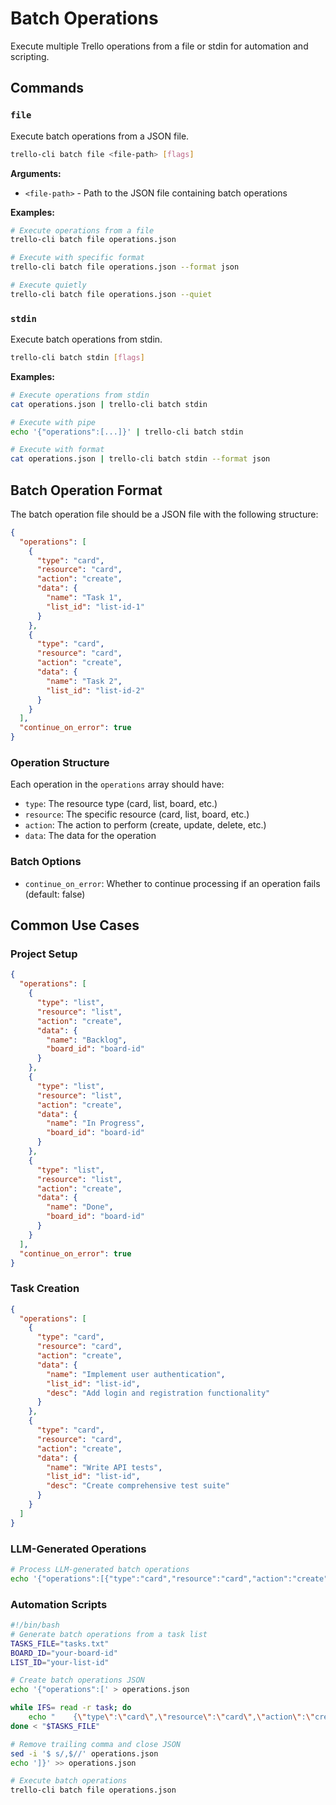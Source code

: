 # Batch Operations

Execute multiple Trello operations from a file or stdin for automation and scripting.

## Commands

### `file`
Execute batch operations from a JSON file.

```bash
trello-cli batch file <file-path> [flags]
```

**Arguments:**
- `<file-path>` - Path to the JSON file containing batch operations

**Examples:**
```bash
# Execute operations from a file
trello-cli batch file operations.json

# Execute with specific format
trello-cli batch file operations.json --format json

# Execute quietly
trello-cli batch file operations.json --quiet
```

### `stdin`
Execute batch operations from stdin.

```bash
trello-cli batch stdin [flags]
```

**Examples:**
```bash
# Execute operations from stdin
cat operations.json | trello-cli batch stdin

# Execute with pipe
echo '{"operations":[...]}' | trello-cli batch stdin

# Execute with format
cat operations.json | trello-cli batch stdin --format json
```

## Batch Operation Format

The batch operation file should be a JSON file with the following structure:

```json
{
  "operations": [
    {
      "type": "card",
      "resource": "card",
      "action": "create",
      "data": {
        "name": "Task 1",
        "list_id": "list-id-1"
      }
    },
    {
      "type": "card",
      "resource": "card",
      "action": "create",
      "data": {
        "name": "Task 2",
        "list_id": "list-id-2"
      }
    }
  ],
  "continue_on_error": true
}
```

### Operation Structure

Each operation in the `operations` array should have:

- `type`: The resource type (card, list, board, etc.)
- `resource`: The specific resource (card, list, board, etc.)
- `action`: The action to perform (create, update, delete, etc.)
- `data`: The data for the operation

### Batch Options

- `continue_on_error`: Whether to continue processing if an operation fails (default: false)

## Common Use Cases

### Project Setup
```json
{
  "operations": [
    {
      "type": "list",
      "resource": "list",
      "action": "create",
      "data": {
        "name": "Backlog",
        "board_id": "board-id"
      }
    },
    {
      "type": "list",
      "resource": "list",
      "action": "create",
      "data": {
        "name": "In Progress",
        "board_id": "board-id"
      }
    },
    {
      "type": "list",
      "resource": "list",
      "action": "create",
      "data": {
        "name": "Done",
        "board_id": "board-id"
      }
    }
  ],
  "continue_on_error": true
}
```

### Task Creation
```json
{
  "operations": [
    {
      "type": "card",
      "resource": "card",
      "action": "create",
      "data": {
        "name": "Implement user authentication",
        "list_id": "list-id",
        "desc": "Add login and registration functionality"
      }
    },
    {
      "type": "card",
      "resource": "card",
      "action": "create",
      "data": {
        "name": "Write API tests",
        "list_id": "list-id",
        "desc": "Create comprehensive test suite"
      }
    }
  ]
}
```

### LLM-Generated Operations
```bash
# Process LLM-generated batch operations
echo '{"operations":[{"type":"card","resource":"card","action":"create","data":{"name":"LLM Generated Task","list_id":"list-id"}}]}' | trello-cli batch stdin --format json
```

### Automation Scripts
```bash
#!/bin/bash
# Generate batch operations from a task list
TASKS_FILE="tasks.txt"
BOARD_ID="your-board-id"
LIST_ID="your-list-id"

# Create batch operations JSON
echo '{"operations":[' > operations.json

while IFS= read -r task; do
    echo "    {\"type\":\"card\",\"resource\":\"card\",\"action\":\"create\",\"data\":{\"name\":\"$task\",\"list_id\":\"$LIST_ID\"}}," >> operations.json
done < "$TASKS_FILE"

# Remove trailing comma and close JSON
sed -i '$ s/,$//' operations.json
echo ']}' >> operations.json

# Execute batch operations
trello-cli batch file operations.json
```
